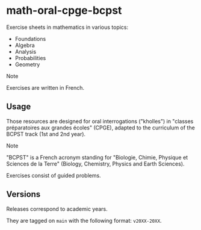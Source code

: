 # math-oral-cpge-bcpst

Exercise sheets in mathematics in various topics:
- Foundations
- Algebra
- Analysis
- Probabilities
- Geometry

> [!NOTE]
> Exercises are written in French.

## Usage

Those resources are designed for oral interrogations ("kholles") in "classes préparatoires aux
grandes écoles" (CPGE), adapted to the curriculum of the BCPST track (1st and 2nd year).

> [!NOTE]
> "BCPST" is a French acronym standing for "Biologie, Chimie, Physique et Sciences de la Terre"
> (Biology, Chemistry, Physics and Earth Sciences).

Exercises consist of guided problems.

## Versions

Releases correspond to academic years.

They are tagged on `main` with the following format: `v20XX-20XX`.
